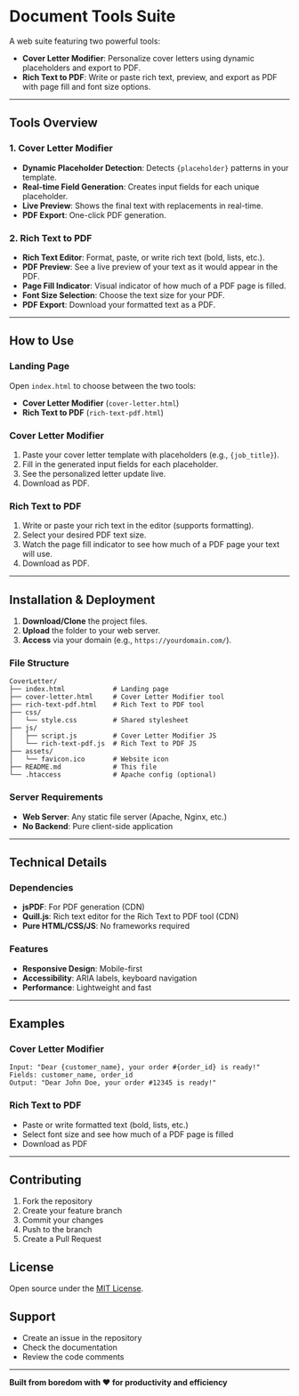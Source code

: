 # Document Tools Suite

A web suite featuring two powerful tools:
- **Cover Letter Modifier**: Personalize cover letters using dynamic placeholders and export to PDF.
- **Rich Text to PDF**: Write or paste rich text, preview, and export as PDF with page fill and font size options.

---

## Tools Overview

### 1. Cover Letter Modifier
- **Dynamic Placeholder Detection**: Detects `{placeholder}` patterns in your template.
- **Real-time Field Generation**: Creates input fields for each unique placeholder.
- **Live Preview**: Shows the final text with replacements in real-time.
- **PDF Export**: One-click PDF generation.

### 2. Rich Text to PDF
- **Rich Text Editor**: Format, paste, or write rich text (bold, lists, etc.).
- **PDF Preview**: See a live preview of your text as it would appear in the PDF.
- **Page Fill Indicator**: Visual indicator of how much of a PDF page is filled.
- **Font Size Selection**: Choose the text size for your PDF.
- **PDF Export**: Download your formatted text as a PDF.

---

## How to Use

### Landing Page
Open `index.html` to choose between the two tools:
- **Cover Letter Modifier** (`cover-letter.html`)
- **Rich Text to PDF** (`rich-text-pdf.html`)

### Cover Letter Modifier
1. Paste your cover letter template with placeholders (e.g., `{job_title}`).
2. Fill in the generated input fields for each placeholder.
3. See the personalized letter update live.
4. Download as PDF.

### Rich Text to PDF
1. Write or paste your rich text in the editor (supports formatting).
2. Select your desired PDF text size.
3. Watch the page fill indicator to see how much of a PDF page your text will use.
4. Download as PDF.

---

## Installation & Deployment

1. **Download/Clone** the project files.
2. **Upload** the folder to your web server.
3. **Access** via your domain (e.g., `https://yourdomain.com/`).

### File Structure
```
CoverLetter/
├── index.html            # Landing page
├── cover-letter.html     # Cover Letter Modifier tool
├── rich-text-pdf.html    # Rich Text to PDF tool
├── css/
│   └── style.css         # Shared stylesheet
├── js/
│   ├── script.js         # Cover Letter Modifier JS
│   └── rich-text-pdf.js  # Rich Text to PDF JS
├── assets/
│   └── favicon.ico       # Website icon
├── README.md             # This file
└── .htaccess             # Apache config (optional)
```

### Server Requirements
- **Web Server**: Any static file server (Apache, Nginx, etc.)
- **No Backend**: Pure client-side application

---

## Technical Details

### Dependencies
- **jsPDF**: For PDF generation (CDN)
- **Quill.js**: Rich text editor for the Rich Text to PDF tool (CDN)
- **Pure HTML/CSS/JS**: No frameworks required

### Features
- **Responsive Design**: Mobile-first
- **Accessibility**: ARIA labels, keyboard navigation
- **Performance**: Lightweight and fast

---

## Examples

### Cover Letter Modifier
```
Input: "Dear {customer_name}, your order #{order_id} is ready!"
Fields: customer_name, order_id
Output: "Dear John Doe, your order #12345 is ready!"
```

### Rich Text to PDF
- Paste or write formatted text (bold, lists, etc.)
- Select font size and see how much of a PDF page is filled
- Download as PDF

---

## Contributing
1. Fork the repository
2. Create your feature branch
3. Commit your changes
4. Push to the branch
5. Create a Pull Request

## License
Open source under the [MIT License](LICENSE).

## Support
- Create an issue in the repository
- Check the documentation
- Review the code comments

---

**Built from boredom with ❤️ for productivity and efficiency**
